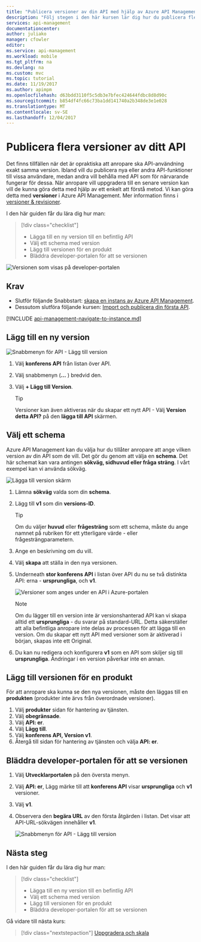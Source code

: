 ```yaml
---
title: "Publicera versioner av din API med hjälp av Azure API Management | Microsoft Docs"
description: "Följ stegen i den här kursen lär dig hur du publicera flera versioner i API-hantering."
services: api-management
documentationcenter: 
author: juliako
manager: cfowler
editor: 
ms.service: api-management
ms.workload: mobile
ms.tgt_pltfrm: na
ms.devlang: na
ms.custom: mvc
ms.topic: tutorial
ms.date: 11/19/2017
ms.author: apimpm
ms.openlocfilehash: d63bdd3110f5c5db3e7bfec424644fdbc8d8d90c
ms.sourcegitcommit: b854df4fc66c73ba1dd141740a2b348de3e1e028
ms.translationtype: MT
ms.contentlocale: sv-SE
ms.lasthandoff: 12/04/2017
---
```

# <a name="publish-multiple-versions-of-your-api"></a>Publicera flera versioner av ditt API 

Det finns tillfällen när det är opraktiska att anropare ska API-användning exakt samma version. Ibland vill du publicera nya eller andra API-funktioner till vissa användare, medan andra vill behålla med API som för närvarande fungerar för dessa. När anropare vill uppgradera till en senare version kan vill de kunna göra detta med hjälp av ett enkelt att förstå metod.  Vi kan göra detta med **versioner** i Azure API Management. Mer information finns i [versioner & revisioner](https://blogs.msdn.microsoft.com/apimanagement/2017/09/14/versions-revisions/).

I den här guiden får du lära dig hur man:

> [!div class="checklist"]
> * Lägga till en ny version till en befintlig API
> * Välj ett schema med version
> * Lägg till versionen för en produkt
> * Bläddra developer-portalen för att se versionen

![Versionen som visas på developer-portalen](media/api-management-getstarted-publish-versions/azure_portal.PNG)

## <a name="prerequisites"></a>Krav

+ Slutför följande Snabbstart: [skapa en instans av Azure API Management](get-started-create-service-instance.md).
+ Dessutom slutföra följande kursen: [Import och publicera din första API](import-and-publish.md).

[!INCLUDE [api-management-navigate-to-instance.md](../../includes/api-management-navigate-to-instance.md)]

## <a name="add-a-new-version"></a>Lägg till en ny version

![Snabbmenyn för API - Lägg till version](media/api-management-getstarted-publish-versions/AddVersionMenu.png)

1. Välj **konferens API** från listan över API.
2. Välj snabbmenyn (**...** ) bredvid den.
3. Välj **+ Lägg till Version**.

    > [!TIP]
    > Versioner kan även aktiveras när du skapar ett nytt API - Välj **Version detta API?** på den **lägga till API** skärmen.

## <a name="choose-a-versioning-scheme"></a>Välj ett schema

Azure API Management kan du välja hur du tillåter anropare att ange vilken version av din API som de vill. Det gör du genom att välja en **schema**. Det här schemat kan vara antingen **sökväg, sidhuvud eller fråga sträng**. I vårt exempel kan vi använda sökväg.

![Lägga till version skärm](media/api-management-getstarted-publish-versions/AddVersion.PNG)

1. Lämna **sökväg** valda som din **schema**.
2. Lägg till **v1** som din **versions-ID**.

    > [!TIP]
    > Om du väljer **huvud** eller **frågesträng** som ett schema, måste du ange namnet på rubriken för ett ytterligare värde - eller frågesträngparametern.

3. Ange en beskrivning om du vill.
4. Välj **skapa** att ställa in den nya versionen.
5. Underneath **stor konferens API** i listan över API du nu se två distinkta API: erna - **ursprungliga**, och **v1**.

    ![Versioner som anges under en API i Azure-portalen](media/api-management-getstarted-publish-versions/VersionList.PNG)

    > [!Note]
    > Om du lägger till en version inte är versionshanterad API kan vi skapa alltid ett **ursprungliga** - du svarar på standard-URL. Detta säkerställer att alla befintliga anropare inte delas av processen för att lägga till en version. Om du skapar ett nytt API med versioner som är aktiverad i början, skapas inte ett Original.

6. Du kan nu redigera och konfigurera **v1** som en API som skiljer sig till **ursprungliga**. Ändringar i en version påverkar inte en annan.

## <a name="add-the-version-to-a-product"></a>Lägg till versionen för en produkt

För att anropare ska kunna se den nya versionen, måste den läggas till en **produkten** (produkter inte ärvs från överordnade versioner).

1. Välj **produkter** sidan för hantering av tjänsten.
2. Välj **obegränsade**.
3. Välj **API: er**.
4. Välj **Lägg till**.
5. Välj **konferens API, Version v1**.
6. Återgå till sidan för hantering av tjänsten och välja **API: er**.

## <a name="browse-the-developer-portal-to-see-the-version"></a>Bläddra developer-portalen för att se versionen

1. Välj **Utvecklarportalen** på den översta menyn.
2. Välj **API: er**, Lägg märke till att **konferens API** visar **ursprungliga** och **v1** versioner.
3. Välj **v1**.
4. Observera den **begära URL** av den första åtgärden i listan. Det visar att API-URL-sökvägen innehåller **v1**.

    ![Snabbmenyn för API - Lägg till version](media/api-management-getstarted-publish-versions/developer_portal.png)

## <a name="next-steps"></a>Nästa steg

I den här guiden får du lära dig hur man:

> [!div class="checklist"]
> * Lägga till en ny version till en befintlig API
> * Välj ett schema med version 
> * Lägg till versionen för en produkt
> * Bläddra developer-portalen för att se versionen

Gå vidare till nästa kurs:

> [!div class="nextstepaction"]
> [Uppgradera och skala](upgrade-and-scale.md)